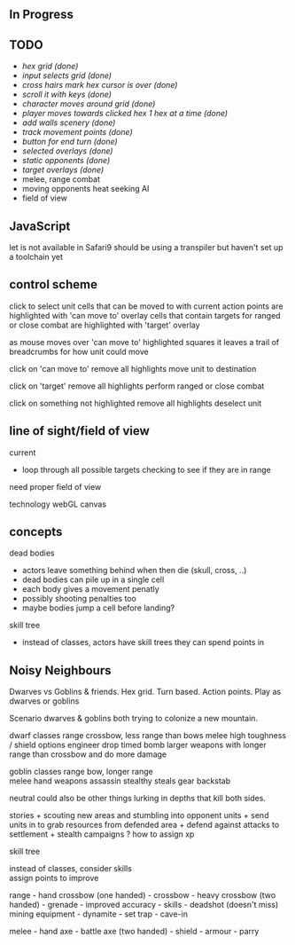 ## In Progress
   
## TODO

* _hex grid (done)_
* _input selects grid (done)_
* _cross hairs mark hex cursor is over (done)_
* _scroll it with keys (done)_
* _character moves around grid (done)_
* _player moves towards clicked hex 1 hex at a time (done)_
* _add walls scenery (done)_
* _track movement points (done)_
* _button for end turn (done)_
* _selected overlays (done)_
* _static opponents (done)_
* _target overlays (done)_
* melee, range combat
* moving opponents heat seeking AI
* field of view

## JavaScript

let is not available in Safari9
should be using a transpiler but haven't set up a toolchain yet

## control scheme

click to select unit
  cells that can be moved to with current action points are highlighted with 'can move to' overlay
  cells that contain targets for ranged or close combat are highlighted with 'target' overlay
  
  as mouse moves over 'can move to' highlighted squares it leaves a trail of breadcrumbs for
  how unit could move
  
click on 'can move to'
   remove all highlights
   move unit to destination
   
click on 'target'
   remove all highlights
   perform ranged or close combat
   
click on something not highlighted
   remove all highlights
   deselect unit
   
## line of sight/field of view
current
- loop through all possible targets checking to see if they are in range

need proper field of view


technology
webGL
canvas

## concepts

dead bodies
   - actors leave something behind when then die (skull, cross, ..)
   - dead bodies can pile up in a single cell
   - each body gives a movement penatly
   - possibly shooting penalties too
   - maybe bodies jump a cell before landing?

skill tree
   - instead of classes, actors have skill trees they can spend points in

## Noisy Neighbours

Dwarves vs Goblins & friends.
Hex grid.
Turn based.
Action points.
Play as dwarves or goblins

Scenario
	dwarves & goblins both trying to colonize a new mountain.

dwarf classes
	range
		crossbow, less range than bows
	melee
		high toughness  / shield options
	engineer
		drop timed bomb
		larger weapons with longer range than crossbow
			and do more damage
		

goblin classes
	range
		bow, longer range	
	melee
		hand weapons
	assassin
		stealthy
		steals gear
		backstab
		

neutral
	could also be other things lurking in depths that kill
	both sides.	

stories
	+ scouting new areas and stumbling into opponent units
	+ send units in to grab resources from defended area
	+ defend against attacks to settlement
	+ stealth campaigns ?  how to assign xp

skill tree

   instead of classes, consider skills   
   assign points to improve

   range
      - hand crossbow (one handed)
         - crossbow
            - heavy crossbow (two handed)
      - grenade
         - improved accuracy
      - skills
         - deadshot (doesn't miss)
   mining equipment
      - dynamite
         - set trap
         - cave-in
         
   melee
      - hand axe
         - battle axe (two handed)
      - shield
      - armour
      - parry
      
   
      
   
   